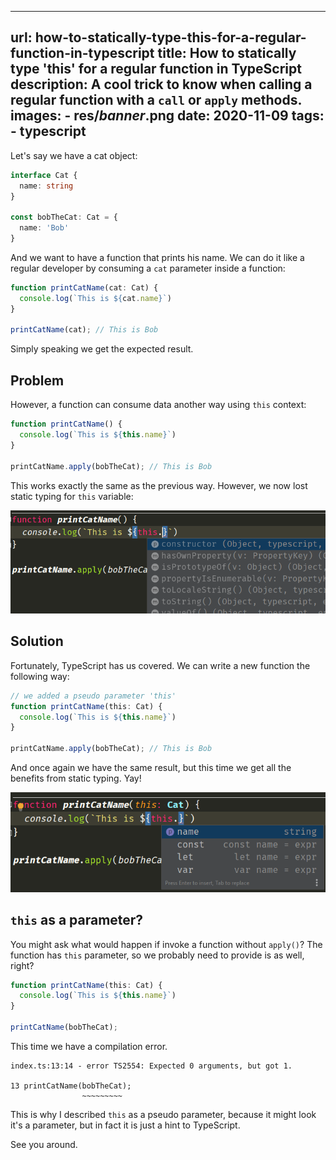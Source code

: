 ---
url: how-to-statically-type-this-for-a-regular-function-in-typescript
title: How to statically type 'this' for a regular function in TypeScript
description: A cool trick to know when calling a regular function with a `call` or `apply` methods.
images:
    - res/_banner_.png
date: 2020-11-09
tags:
    - typescript
----------------

Let's say we have a cat object:

```typescript
interface Cat {
  name: string
}

const bobTheCat: Cat = {
  name: 'Bob'
}
```

And we want to have a function that prints his name. We can do it like a regular developer by consuming a `cat` parameter inside a function:

```typescript
function printCatName(cat: Cat) {
  console.log(`This is ${cat.name}`)
}

printCatName(cat); // This is Bob
```

Simply speaking we get the expected result.

## Problem

However, a function can consume data another way using `this` context:

```typescript
function printCatName() {
  console.log(`This is ${this.name}`)
}

printCatName.apply(bobTheCat); // This is Bob
```

This works exactly the same as the previous way. However, we now lost static typing for `this` variable:

![No static typing for 'this' variable](res/not-static-typing-for-this.png)

## Solution

Fortunately, TypeScript has us covered. We can write a new function the following way:

```typescript
// we added a pseudo parameter 'this'
function printCatName(this: Cat) {
  console.log(`This is ${this.name}`)
}

printCatName.apply(bobTheCat); // This is Bob
```

And once again we have the same result, but this time we get all the benefits from static typing. Yay!

![Static typing works for 'this' function](res/static-typing-works-for-this.png)

## `this` as a parameter?

You might ask what would happen if invoke a function without `apply()`? The function has `this` parameter, so we probably need to provide is as well, right?

```typescript
function printCatName(this: Cat) {
  console.log(`This is ${this.name}`)
}

printCatName(bobTheCat);
```

This time we have a compilation error.

```
index.ts:13:14 - error TS2554: Expected 0 arguments, but got 1.

13 printCatName(bobTheCat);
                ~~~~~~~~~
```

This is why I described `this` as a pseudo parameter, because it might look it's a parameter, but in fact it is just a hint to TypeScript.

See you around.





